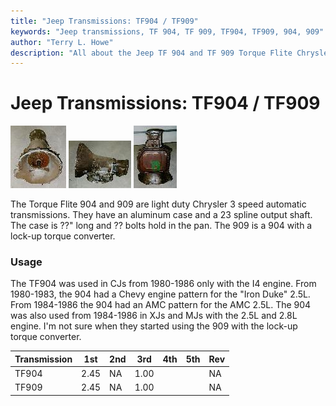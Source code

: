 ```yaml
---
title: "Jeep Transmissions: TF904 / TF909"
keywords: "Jeep transmissions, TF 904, TF 909, TF904, TF909, 904, 909"
author: "Terry L. Howe"
description: "All about the Jeep TF 904 and TF 909 Torque Flite Chrysler transmission."
---
```

# Jeep Transmissions: TF904 / TF909

[![TF 904 front](/images/transmission/factory/tf904f_.jpg)](/images/transmission/factory/tf904f.jpg) [![TF 904 side](/images/transmission/factory/tf904s_.jpg)](/images/transmission/factory/tf904s.jpg) [![TF 904 bottom](/images/transmission/factory/tf904b_.jpg)](/images/transmission/factory/tf904b.jpg)   

The Torque Flite 904 and 909 are light duty Chrysler 3 speed automatic transmissions. They have an aluminum case and a 23 spline output shaft. The case is ??" long and ?? bolts hold in the pan. The 909 is a 904 with a lock-up torque converter.

### Usage

The TF904 was used in CJs from 1980-1986 only with the I4 engine. From 1980-1983, the 904 had a Chevy engine pattern for the "Iron Duke" 2.5L. From 1984-1986 the 904 had an AMC pattern for the AMC 2.5L. The 904 was also used from 1984-1986 in XJs and MJs with the 2.5L and 2.8L engine. I'm not sure when they started using the 909 with the lock-up torque converter. 

| Transmission | 1st  | 2nd | 3rd  | 4th | 5th | Rev |
|--------------|------|-----|------|-----|-----|-----|
| TF904        | 2.45 | NA  | 1.00 |     |     | NA  |
| TF909        | 2.45 | NA  | 1.00 |     |     | NA  |
